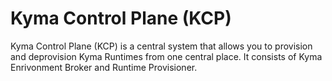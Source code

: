 # Kyma Control Plane (KCP)

Kyma Control Plane (KCP) is a central system that allows you to provision and deprovision Kyma Runtimes from one central place. It consists of Kyma Enrivonment Broker and Runtime Provisioner.

